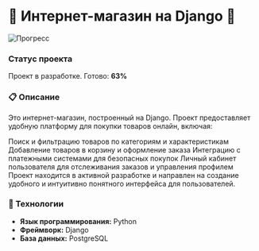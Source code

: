 # 🚀 Интернет-магазин на Django 🛒

![Прогресс](https://progress-bar.dev/63/?width=400&color=4caf50)


### Статус проекта

Проект в разработке. Готово: **63%**

### 📋 Описание

Это интернет-магазин, построенный на Django. Проект предоставляет удобную платформу для покупки товаров онлайн, включая:

Поиск и фильтрацию товаров по категориям и характеристикам
Добавление товаров в корзину и оформление заказа
Интеграцию с платежными системами для безопасных покупок
Личный кабинет пользователя для отслеживания заказов и управления профилем
Проект находится в активной разработке и направлен на создание удобного и интуитивно понятного интерфейса для пользователей.

### 🔧 Технологии

- **Язык программирования:** Python
- **Фреймворк:** Django
- **База данных:** PostgreSQL

